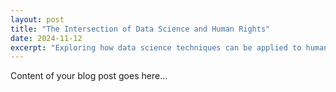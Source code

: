 ```yaml
---
layout: post
title: "The Intersection of Data Science and Human Rights"
date: 2024-11-12
excerpt: "Exploring how data science techniques can be applied to human rights investigations and advocacy..."
---
```


Content of your blog post goes here...